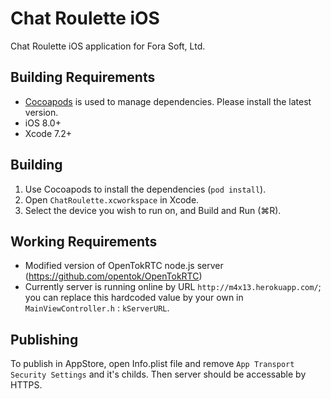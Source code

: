 # Chat Roulette iOS

Chat Roulette iOS application for Fora Soft, Ltd.

## Building Requirements

*  [Cocoapods](https://cocoapods.org/) is used to manage dependencies. Please install the latest version.
*  iOS 8.0+
*  Xcode 7.2+

## Building

1. Use Cocoapods to install the dependencies (`pod install`).
2. Open `ChatRoulette.xcworkspace` in Xcode.
3. Select the device you wish to run on, and Build and Run (⌘R).

## Working Requirements

*  Modified version of OpenTokRTC node.js server (https://github.com/opentok/OpenTokRTC)
*  Currently server is running online by URL ``http://m4x13.herokuapp.com/``; you can replace this hardcoded value by your own in ``MainViewController.h`` : ``kServerURL``.

## Publishing

To publish in AppStore, open Info.plist file and remove ``App Transport Security Settings`` and it's childs.
Then server should be accessable by HTTPS.
